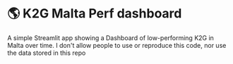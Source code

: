# :earth_americas: K2G Malta Perf dashboard

A simple Streamlit app showing a Dashboard of low-performing K2G in Malta over time. I don't allow people to use or reproduce this code, nor use the data stored in this repo
